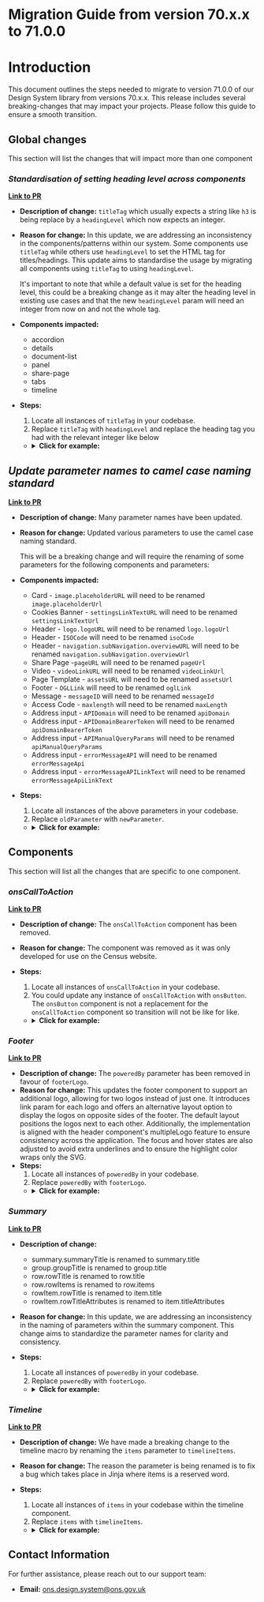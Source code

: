 # Migration Guide from version 70.x.x to 71.0.0

# Introduction

This document outlines the steps needed to migrate to version 71.0.0 of our Design System library from versions 70.x.x. This release includes several breaking-changes that may impact your projects. Please follow this guide to ensure a smooth transition.

## Global changes

This section will list the changes that will impact more than one component

### **_Standardisation of setting heading level across components_**

[**Link to PR**](https://github.com/ONSdigital/design-system/pull/3111)

-   **Description of change:** `titleTag` which usually expects a string like `h3` is being replace by a `headingLevel` which now expects an integer.
-   **Reason for change:** In this update, we are addressing an inconsistency in the components/patterns within our system. Some components use `titleTag` while others use `headingLevel` to set the HTML tag for titles/headings. This update aims to standardise the usage by migrating all components using `titleTag` to using `headingLevel`.

    It's important to note that while a default value is set for the heading level, this could be a breaking change as it may alter the heading level in existing use cases and that the new `headingLevel` param will need an integer from now on and not the whole tag.

-   **Components impacted:**
    -   accordion
    -   details
    -   document-list
    -   panel
    -   share-page
    -   tabs
    -   timeline

-   **Steps:**

    1. Locate all instances of `titleTag` in your codebase.
    2. Replace `titleTag` with `headingLevel` and replace the heading tag you had with the relevant integer like below

    -   <details>
            <summary><b>Click for example:</b></summary>

                ```njk
                OLD
                {{
                    onsTimeline({
                        "titleTag": "h3"
                    })
                }}

                NEW
                {{
                    onsTimeline({
                        "headingLevel" : 3
                    })
                }}
                ```

        </details>

## **_Update parameter names to camel case naming standard_**

[**Link to PR**](https://github.com/ONSdigital/design-system/pull/3188)

-   **Description of change:** Many parameter names have been updated.
-   **Reason for change:** Updated various parameters to use the camel case naming standard.

    This will be a breaking change and will require the renaming of some parameters for the following components and parameters:

-   **Components impacted:**
    -   Card - `image.placeholderURL` will need to be renamed `image.placeholderUrl`
    -   Cookies Banner - `settingsLinkTextURL` will need to be renamed `settingsLinkTextUrl`
    -   Header - `logo.logoURL` will need to be renamed `logo.logoUrl`
    -   Header - `ISOCode` will need to be renamed `isoCode`
    -   Header - `navigation.subNavigation.overviewURL` will need to be renamed `navigation.subNavigation.overviewUrl`
    -   Share Page -`pageURL` will need to be renamed `pageUrl`
    -   Video - `videoLinkURL` will need to be renamed `videoLinkUrl`
    -   Page Template - `assetsURL` will need to be renamed `assetsUrl`
    -   Footer - `OGLLink` will need to be renamed `oglLink`
    -   Message - `messageID` will need to be renamed `messageId`
    -   Access Code - `maxlength` will need to be renamed `maxLength`
    -   Address input - `APIDomain` will need to be renamed `apiDomain`
    -   Address input - `APIDomainBearerToken` will need to be renamed `apiDomainBearerToken`
    -   Address input - `APIManualQueryParams` will need to be renamed `apiManualQueryParams`
    -   Address input - `errorMessageAPI` will need to be renamed `errorMessageApi`
    -   Address input - `errorMessageAPILinkText` will need to be renamed `errorMessageApiLinkText`

-   **Steps:**

    1. Locate all instances of the above parameters in your codebase.
    2. Replace `oldParameter` with `newParameter`.

    -   <details>
            <summary><b>Click for example:</b></summary>

                ```njk
                OLD
                {{
                    onsHeader({
                        "title": 'Page title',
                        "mastheadLogoUrl": {
                            "multipleLogos": {
                                "logo1": {
                                    "logoURL" : "https..."
                                }
                            }
                        },
                        "titleUrl": '#0',
                        "language": {
                            "languages": [
                                {
                                    "url": '#0',
                                    "ISOCode": 'en',
                                    "text": 'English',
                                    "current": true
                                },
                                {
                                    "url": '#0',
                                    "ISOCode": 'cy',
                                    "text": 'Cymraeg',
                                    "current": false
                                }
                            ]
                        },
                        "navigation": {
                            "subNavigation": {
                                "overviewURL": "https..."
                            }
                        }
                    })
                }}
                NEW
                {{
                    onsHeader({
                        "title": 'Page title',
                        "mastheadLogoUrl": {
                            "multipleLogos": {
                                "logo1": {
                                    "logoUrl" : "https..."
                                }
                            }
                        },
                        "titleUrl": '#0',
                        "language": {
                            "languages": [
                                {
                                    "url": '#0',
                                    "isoCode": 'en',
                                    "text": 'English',
                                    "current": true
                                },
                                {
                                    "url": '#0',
                                    "isoCode": 'cy',
                                    "text": 'Cymraeg',
                                    "current": false
                                }
                            ]
                        },
                        "navigation": {
                            "subNavigation": {
                                "overviewUrl": "https..."
                            }
                        }
                    })
                }}
                ```

        </details>

## Components

This section will list all the changes that are specific to one component.

### **_onsCallToAction_**

[**Link to PR**](https://github.com/ONSdigital/design-system/pull/3143)

-   **Description of change:** The `onsCallToAction` component has been removed.
-   **Reason for change:** The component was removed as it was only developed for use on the Census website.
-   **Steps:**

    1. Locate all instances of `onsCallToAction` in your codebase.
    2. You could update any instance of `onsCallToAction` with `onsButton`. The `onsButton` component is not a replacement for the `onsCallToAction` component so transition will not be like for like.

    -   <details>
          <summary><b>Click for example:</b></summary>

        ```njk
        OLD
        {% from "components/call-to-action/_macro.njk" import onsCallToAction %}

            {{-
                onsCallToAction({
                    "headingText": 'Call to action heading.',
                    "paragraphText": 'Descriptive text about call to action',
                    "button": {
                        "text": 'Start',
                        "url": '#0'
                    }
                })
            }}
        NEW
        {% from "components/button/_macro.njk" import onsButton %}

            {{
                onsButton({
                    "text": 'Get started',
                    "url": '#0'
                })
            }}
        ```

          </details>

### **_Footer_**

[**Link to PR**](https://github.com/ONSdigital/design-system/pull/3227)

-   **Description of change:** The `poweredBy` parameter has been removed in favour of `footerLogo`.
-   **Reason for change:** This updates the footer component to support an additional logo, allowing for two logos instead of just one. It introduces link param for each logo and offers an alternative layout option to display the logos on opposite sides of the footer. The default layout positions the logos next to each other. Additionally, the implementation is aligned with the header component's multipleLogo feature to ensure consistency across the application. The focus and hover states are also adjusted to avoid extra underlines and to ensure the highlight color wraps only the SVG.
-   **Steps:**
    1. Locate all instances of `poweredBy` in your codebase.
    2. Replace `poweredBy` with `footerLogo`.
    -   <details>
          <summary><b>Click for example:</b></summary>
          
          ```njk
              OLD
              {{
                  onsFooter({
                      "poweredBy": "<svg></svg>"
                  })
              }}
              NEW
              {{
                  onsFooter({
                      "footerLogo": {
                          "logos": {
                              "logo1": {
                                  "logoImage": '<svg></svg>',
                                  "logoUrl": "#0"
                              },
                              "logo2": {
                                  "logoImage": '<svg></svg>',
                                  "logoUrl": "#0"
                              }
                          }
                      }
                  })
              }}
          ```
          </details>

### **_Summary_**

[**Link to PR**](https://github.com/ONSdigital/design-system/pull/3224)

-   **Description of change:**
    -   summary.summaryTitle is renamed to summary.title
    -   group.groupTitle is renamed to group.title
    -   row.rowTitle is renamed to row.title
    -   row.rowItems is renamed to row.items
    -   rowItem.rowTitle is renamed to item.title
    -   rowItem.rowTitleAttributes is renamed to item.titleAttributes
-   **Reason for change:** In this update, we are addressing an inconsistency in the naming of parameters within the summary component. This change aims to standardize the parameter names for clarity and consistency.
-   **Steps:**

    1. Locate all instances of `poweredBy` in your codebase.
    2. Replace `poweredBy` with `footerLogo`.

    -   <details>
          <summary><b>Click for example:</b></summary>

        ```njk
        OLD
        {{
            onsSummary({
                "summaries": [
                    {
                        "groups": [
                            {
                                "placeholderText": 'test',
                                "id": "turnover",
                                "groupTitle": "Turnover",
                                "rows": [
                                    {
                                        "id": "sales-dates-row",
                                        "rowTitle": "What are the dates of the sales period you are reporting for?",
                                        "rowItems": [
                                            {
                                                "id": "sales-dates",
                                                "valueList": [
                                                    {
                                                        "text": "1 January 2015 to 2 February 2017"
                                                    }
                                                ],
                                                "actions": [
                                                    {
                                                        "text": "Change",
                                                        "visuallyHiddenText": "Change answer",
                                                        "url": "#0"
                                                    }
                                                ]
                                            }
                                        ]
                                    }
                                ]
                            }
                        ]
                    }
                ]
            })
        }}
        NEW
        {{
            onsSummary({
                "summaries": [
                    {
                        "groups": [
                            {
                                "placeholderText": 'test',
                                "id": "turnover",
                                "title": "Turnover",
                                "rows": [
                                    {
                                        "id": "sales-dates-row",
                                        "title": "What are the dates of the sales period you are reporting for?",
                                        "items": [
                                            {
                                                "id": "sales-dates",
                                                "valueList": [
                                                    {
                                                        "text": "1 January 2015 to 2 February 2017"
                                                    }
                                                ],
                                                "actions": [
                                                    {
                                                        "text": "Change",
                                                        "visuallyHiddenText": "Change answer",
                                                        "url": "#0"
                                                    }
                                                ]
                                            }
                                        ]
                                    }
                                ]
                            }
                        ]
                    }
                ]
            })
        }}
        ```

          </details>

### **_Timeline_**

[**Link to PR**](https://github.com/ONSdigital/design-system/pull/3180)

-   **Description of change:** We have made a breaking change to the timeline macro by renaming the `items` parameter to `timelineItems`.
-   **Reason for change:** The reason the parameter is being renamed is to fix a bug which takes place in Jinja where items is a reserved word.
-   **Steps:**

    1. Locate all instances of `items` in your codebase within the timeline component.
    2. Replace `items` with `timelineItems`.

    -   <details>
            <summary><b>Click for example:</b></summary>

            ```njk
            OLD
            {{
                onsTimeline({
                    "items": [. . . ],
                    "titleTag": "h3"
                })
            }}
            NEW
            {{
                onsTimeline({
                    "timelineItems": [. . . ],
                    "headingLevel" : 3
                })
            }}
            ```

        </details>

## Contact Information

For further assistance, please reach out to our support team:

-   **Email:** ons.design.system@ons.gov.uk
